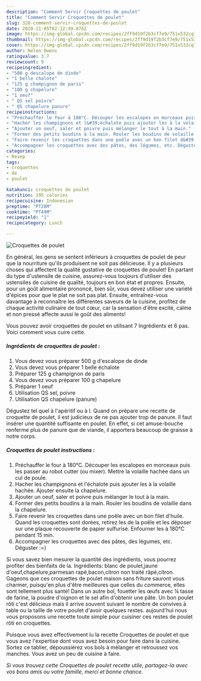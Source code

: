 ```yaml
---
description: "Comment Servir Croquettes de poulet"
title: "Comment Servir Croquettes de poulet"
slug: 328-comment-servir-croquettes-de-poulet
date: 2020-11-05T02:12:49.876Z
image: https://img-global.cpcdn.com/recipes/2ff9d19f2b3cf7e9/751x532cq70/croquettes-de-poulet-photo-principale-de-la-recette.jpg
thumbnail: https://img-global.cpcdn.com/recipes/2ff9d19f2b3cf7e9/751x532cq70/croquettes-de-poulet-photo-principale-de-la-recette.jpg
cover: https://img-global.cpcdn.com/recipes/2ff9d19f2b3cf7e9/751x532cq70/croquettes-de-poulet-photo-principale-de-la-recette.jpg
author: Helen Owens
ratingvalue: 3.7
reviewcount: 9
recipeingredient:
- "500 g descalope de dinde"
- "1 belle chalote"
- "125 g champignon de paris"
- "100 g chapelure"
- "1 oeuf"
- " QS sel poivre"
- " QS chapelure panure"
recipeinstructions:
- "Préchauffer le four à 180°C. Découper les escalopes en morceaux puis les passer au robot cutter (ou mixer). Mettre la volaille hachée dans un cul de poule."
- "Hacher les champignons et l&#39;échalote puis ajouter les à la volaille hachée. Ajouter ensuite la chapelure."
- "Ajouter un oeuf, saler et poivre puis mélanger le tout à la main."
- "Former des petits boudins à la main. Rouler les boudins de volaille dans la chapelure."
- "Faire revenir les croquettes dans une poêle avec un bon filet d&#39;huile. Quand les croquettes sont dorées, retirez les de la poêle et les déposer sur une plaque recouverte de papier sulfurisé. Enfourner les à 180°C pendant 15 min."
- "Accompagner les croquettes avec des pâtes, des légumes, etc. Déguster :=)"
categories:
- Resep
tags:
- croquettes
- de
- poulet

katakunci: croquettes de poulet 
nutrition: 195 calories
recipecuisine: Indonesian
preptime: "PT28M"
cooktime: "PT49M"
recipeyield: "1"
recipecategory: Lunch

---
```



![Croquettes de poulet](https://img-global.cpcdn.com/recipes/2ff9d19f2b3cf7e9/751x532cq70/croquettes-de-poulet-photo-principale-de-la-recette.jpg)

En général, les gens se sentent inférieurs à croquettes de poulet de peur que la nourriture qu'ils produisent ne soit pas délicieuse. Il y a plusieurs choses qui affectent la qualité gustative de croquettes de poulet! En partant du type d'ustensile de cuisine, assurez-vous toujours d'utiliser des ustensiles de cuisine de qualité, toujours en bon état et propres. Ensuite, pour un goût alimentaire prononcé, bien sûr, vous devez utiliser une variété d'épices pour que le plat ne soit pas plat. Ensuite, entraînez-vous davantage à reconnaître les différentes saveurs de la cuisine, profitez de chaque activité culinaire de tout cœur, car la sensation d'être excité, calme et non pressé affecte aussi le goût des aliments!

<!--inarticleads1-->

Vous pouvez avoir croquettes de poulet en utilisant 7 Ingrédients et 6 pas. Voici comment vous cuire cette.

##### Ingrédients de croquettes de poulet :

1. Vous devez vous préparer 500 g d&#39;escalope de dinde
1. Vous devez vous préparer 1 belle échalote
1. Préparer 125 g champignon de paris
1. Vous devez vous préparer 100 g chapelure
1. Préparer 1 oeuf
1. Utilisation  QS sel, poivre
1. Utilisation  QS chapelure (panure)


Dégustez tel quel à l&#39;apéritif ou à l. Quand on prépare une recette de croquette de poulet, il est judicieux de ne pas ajouter trop de panure. Il faut insérer une quantité suffisante en poulet. En effet, si cet amuse-bouche renferme plus de panure que de viande, il apportera beaucoup de graisse à notre corps. 

<!--inarticleads2-->

##### Croquettes de poulet instructions :

1. Préchauffer le four à 180°C. Découper les escalopes en morceaux puis les passer au robot cutter (ou mixer). Mettre la volaille hachée dans un cul de poule.
1. Hacher les champignons et l&#39;échalote puis ajouter les à la volaille hachée. Ajouter ensuite la chapelure.
1. Ajouter un oeuf, saler et poivre puis mélanger le tout à la main.
1. Former des petits boudins à la main. Rouler les boudins de volaille dans la chapelure.
1. Faire revenir les croquettes dans une poêle avec un bon filet d&#39;huile. Quand les croquettes sont dorées, retirez les de la poêle et les déposer sur une plaque recouverte de papier sulfurisé. Enfourner les à 180°C pendant 15 min.
1. Accompagner les croquettes avec des pâtes, des légumes, etc. Déguster :=)


Si vous savez bien mesurer la quantité des ingrédients, vous pourrez profiter des bienfaits de la. Ingrédients: blanc de poulet,jaune d&#39;oeuf,chapelure,parmesan rapé,bacon,citron non traité râpé,citron. Gageons que ces croquettes de poulet maison sans friture sauront vous charmer, puisqu&#39;en plus d&#39;être meilleures que celles du commerce, elles sont tellement plus santé! Dans un autre bol, fouetter les œufs avec ¼ tasse de farine, la poudre d&#39;oignon et le sel afin d&#39;obtenir une pâte. Un bon poulet rôti c&#39;est délicieux mais il arrive souvent suivant le nombre de convives à table ou la taille de votre poulet d&#39;avoir quelques restes. aujourd&#39;hui nous vous proposons une recette toute simple pour cuisiner ces restes de poulet rôti en croquettes. 

<!--inarticleads1-->

<p>
Puisque vous avez effectivement lu la recette Croquettes de poulet et que vous avez l'expertise dont vous avez besoin pour faire dans la cuisine. Sortez ce tablier, dépoussiérez vos bols à mélanger et retroussez vos manches. Vous avez un peu de cuisine à faire.
</p>

<p>
<i>Si vous trouvez cette Croquettes de poulet recette utile, partagez-la avec vos bons amis ou votre famille, merci et bonne chance.</i>
</p>
